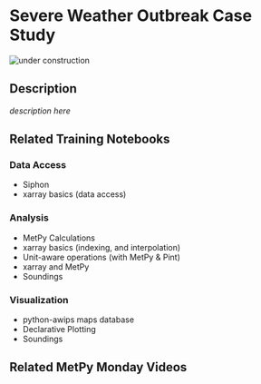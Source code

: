 Severe Weather Outbreak Case Study
==================================

![under construction](https://images2.minutemediacdn.com/image/upload/c_fit,f_auto,fl_lossy,q_auto,w_728/v1555999902/shape/mentalfloss/under_construction1_0.gif?itok=Pn9g_wu6)

## Description

_description here_

## Related Training Notebooks

### Data Access
* Siphon
* xarray basics (data access)

### Analysis
* MetPy Calculations
* xarray basics (indexing, and interpolation)
* Unit-aware operations (with MetPy & Pint)
* xarray and MetPy
* Soundings

### Visualization
* python-awips maps database
* Declarative Plotting
* Soundings

## Related MetPy Monday Videos
